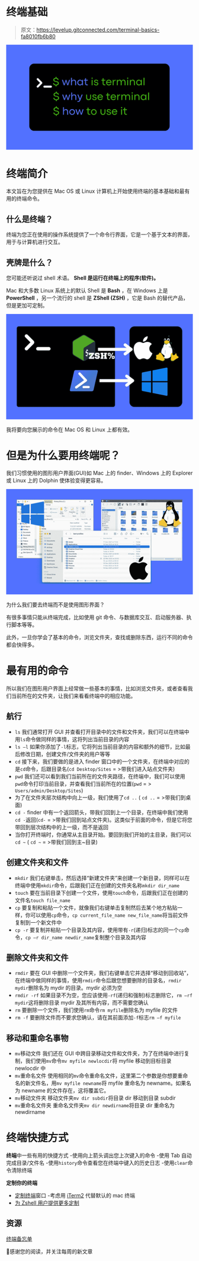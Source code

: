 # 终端基础

> 原文：<https://levelup.gitconnected.com/terminal-basics-fa8010fb6b80>

![](img/ad6199b594c8cecd40e39ca2b9b91181.png)

# 终端简介

本文旨在为您提供在 Mac OS 或 Linux 计算机上开始使用终端的基本基础和最有用的终端命令。

## 什么是终端？

终端为您正在使用的操作系统提供了一个命令行界面，它是一个基于文本的界面，用于与计算机进行交互。

## 壳牌是什么？

您可能还听说过 shell 术语。 **Shell 是运行在终端上的程序(软件)。**

Mac 和大多数 Linux 系统上的默认 Shell 是 **Bash** ，在 Windows 上是 **PowerShell** ，另一个流行的 shell 是 **ZShell (ZSH)** ，它是 Bash 的替代产品，但是更加可定制。

![](img/c4f8b130bc89d9e67a36f29e5af5313c.png)

我将要向您展示的命令在 Mac OS 和 Linux 上都有效。

# 但是为什么要用终端呢？

我们习惯使用的图形用户界面(GUI)如 Mac 上的 finder、Windows 上的 Explorer 或 Linux 上的 Dolphin 使体验变得更容易。

![](img/baf9bd6d5f3eb92056933c541ad60096.png)

为什么我们要去终端而不是使用图形界面？

有很多事情只能从终端完成，比如使用 git 命令、与数据库交互、启动服务器、执行脚本等等。

此外，一旦你学会了基本的命令，浏览文件夹，查找或删除东西，运行不同的命令都会快得多。

# 最有用的命令

所以我们在图形用户界面上经常做一些基本的事情，比如浏览文件夹，或者查看我们当前所在的文件夹，让我们来看看终端中的相应功能。

## 航行

*   `ls` 我们通常打开 GUI 并查看打开目录中的文件和文件夹，我们可以在终端中用`ls`命令做同样的事情，这将列出当前目录的内容
*   `ls –l` 如果你添加了`-l`标志，它将列出当前目录的内容和额外的细节，比如最后修改日期，创建文件/文件夹的用户等等
*   `cd` 接下来，我们要做的是进入 finder 窗口中的一个文件夹，在终端中对应的是`cd`命令，后跟目录名(`cd Desktop/Sites` = >带我们进入站点文件夹)
*   `pwd` 我们还可以看到我们当前所在的文件夹路径，在终端中，我们可以使用`pwd`命令打印当前目录，并查看我们当前所在的位置(`pwd` = > `Users/admin/Desktop/Sites`)
*   为了在文件夹层次结构中向上一级，我们使用了`cd ..` ( `cd ..` = >带我们到桌面)
*   `cd -` finder 中有一个返回箭头，带我们回到上一个目录，在终端中我们使用`cd -`返回(`cd-` = >带我们回到站点文件夹)。这类似于前面的命令，但是它将您带回到层次结构中的上一级，而不是返回
*   当你打开终端时，你通常从主目录开始。要回到我们开始的主目录，我们可以`cd ~` ( `cd ~` = >带我们回到主~目录)

## 创建文件夹和文件

*   `mkdir` 我们右键单击，然后选择“新建文件夹”来创建一个新目录，同样可以在终端中使用`mkdir`命令，后跟我们正在创建的文件夹名称`mkdir dir_name`
*   `touch` 要在当前目录下创建一个文件，使用`touch`命令，后跟我们正在创建的文件名`touch file_name`
*   `cp` 要复制和粘贴一个文件，就像我们右键单击复制然后去某个地方粘贴一样，你可以使用`cp`命令，`cp current_file_name new_file_name`将当前文件复制到一个新文件中
*   `cp -r` 要复制并粘贴一个目录及其内容，使用带有`-r`(递归)标志的同一个`cp`命令，`cp –r dir_name newdir_name`复制整个目录及其内容

## 删除文件夹和文件

*   `rmdir` 要在 GUI 中删除一个文件夹，我们右键单击它并选择“移动到回收站”，在终端中做同样的事情，使用`rmdir`命令后跟您想要删除的目录名，`rmdir mydir`删除名为 mydir 的目录。mydir 必须为空
*   `rmdir -rf` 如果目录不为空，您应该使用`-rf`(递归和强制)标志删除它，`rm –rf mydir`这将删除目录 mydir 及其所有内容，而不需要您确认
*   `rm` 要删除一个文件，我们使用`rm`命令`rm myfile`删除名为 myfile 的文件
*   `rm -f` 要删除文件而不要求您确认，请在其前面添加`-f`标志`rm –f myfile`

## 移动和重命名事物

*   `mv`移动文件
    我们还在 GUI 中跨目录移动文件和文件夹，为了在终端中进行复制，我们使用`mv`命令`mv myfile newlocdir`将 myfile 移动到目标目录 newlocdir 中
*   `mv`重命名文件
    使用相同的`mv`命令重命名文件，这里第二个参数是你想要重命名的新文件名，用`mv myfile newname`将 myfile 重命名为 newname。如果名为 newname 的文件存在，这将覆盖它。
*   `mv`移动文件夹
    移动文件夹`mv dir subdir`将目录 dir 移动到目录 subdir
*   `mv`重命名文件夹
    重命名文件夹`mv dir newdirname`将目录 dir 重命名为 newdirname

# 终端快捷方式

**终端**中一些有用的快捷方式
-使用向上箭头调出您上次键入的命令
-使用 Tab 自动完成目录/文件名
-使用`history`命令查看您在终端中键入的历史日志
-使用`clear`命令清除终端

**定制你的终端**
- [定制终端](https://support.apple.com/en-in/guide/terminal/trml107/mac)窗口
-考虑用 [iTerm2](https://iterm2.com/) 代替默认的 mac 终端
- [为 Zshell 用户提供更多定制](https://ohmyz.sh/)

## 资源

[终端备忘单](https://sites.tufts.edu/cbi/files/2013/01/linux_cheat_sheet.pdf)

🔔感谢您的阅读，并关注每周的新文章